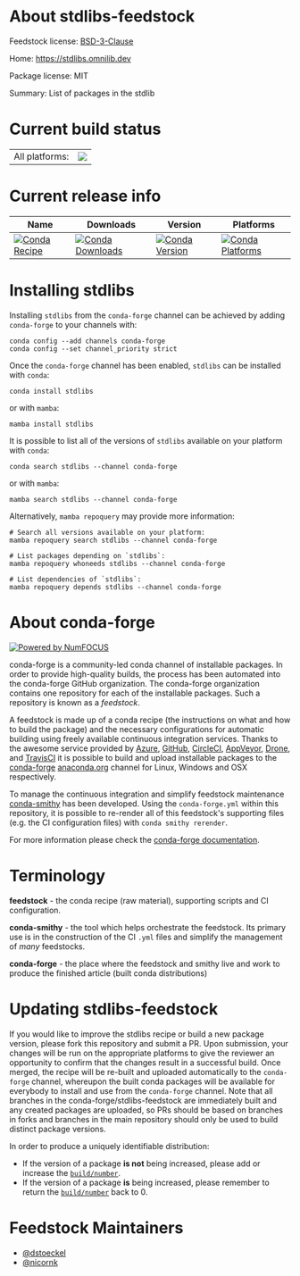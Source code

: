 About stdlibs-feedstock
=======================

Feedstock license: [BSD-3-Clause](https://github.com/conda-forge/stdlibs-feedstock/blob/main/LICENSE.txt)

Home: https://stdlibs.omnilib.dev

Package license: MIT

Summary: List of packages in the stdlib

Current build status
====================


<table><tr><td>All platforms:</td>
    <td>
      <a href="https://dev.azure.com/conda-forge/feedstock-builds/_build/latest?definitionId=17696&branchName=main">
        <img src="https://dev.azure.com/conda-forge/feedstock-builds/_apis/build/status/stdlibs-feedstock?branchName=main">
      </a>
    </td>
  </tr>
</table>

Current release info
====================

| Name | Downloads | Version | Platforms |
| --- | --- | --- | --- |
| [![Conda Recipe](https://img.shields.io/badge/recipe-stdlibs-green.svg)](https://anaconda.org/conda-forge/stdlibs) | [![Conda Downloads](https://img.shields.io/conda/dn/conda-forge/stdlibs.svg)](https://anaconda.org/conda-forge/stdlibs) | [![Conda Version](https://img.shields.io/conda/vn/conda-forge/stdlibs.svg)](https://anaconda.org/conda-forge/stdlibs) | [![Conda Platforms](https://img.shields.io/conda/pn/conda-forge/stdlibs.svg)](https://anaconda.org/conda-forge/stdlibs) |

Installing stdlibs
==================

Installing `stdlibs` from the `conda-forge` channel can be achieved by adding `conda-forge` to your channels with:

```
conda config --add channels conda-forge
conda config --set channel_priority strict
```

Once the `conda-forge` channel has been enabled, `stdlibs` can be installed with `conda`:

```
conda install stdlibs
```

or with `mamba`:

```
mamba install stdlibs
```

It is possible to list all of the versions of `stdlibs` available on your platform with `conda`:

```
conda search stdlibs --channel conda-forge
```

or with `mamba`:

```
mamba search stdlibs --channel conda-forge
```

Alternatively, `mamba repoquery` may provide more information:

```
# Search all versions available on your platform:
mamba repoquery search stdlibs --channel conda-forge

# List packages depending on `stdlibs`:
mamba repoquery whoneeds stdlibs --channel conda-forge

# List dependencies of `stdlibs`:
mamba repoquery depends stdlibs --channel conda-forge
```


About conda-forge
=================

[![Powered by
NumFOCUS](https://img.shields.io/badge/powered%20by-NumFOCUS-orange.svg?style=flat&colorA=E1523D&colorB=007D8A)](https://numfocus.org)

conda-forge is a community-led conda channel of installable packages.
In order to provide high-quality builds, the process has been automated into the
conda-forge GitHub organization. The conda-forge organization contains one repository
for each of the installable packages. Such a repository is known as a *feedstock*.

A feedstock is made up of a conda recipe (the instructions on what and how to build
the package) and the necessary configurations for automatic building using freely
available continuous integration services. Thanks to the awesome service provided by
[Azure](https://azure.microsoft.com/en-us/services/devops/), [GitHub](https://github.com/),
[CircleCI](https://circleci.com/), [AppVeyor](https://www.appveyor.com/),
[Drone](https://cloud.drone.io/welcome), and [TravisCI](https://travis-ci.com/)
it is possible to build and upload installable packages to the
[conda-forge](https://anaconda.org/conda-forge) [anaconda.org](https://anaconda.org/)
channel for Linux, Windows and OSX respectively.

To manage the continuous integration and simplify feedstock maintenance
[conda-smithy](https://github.com/conda-forge/conda-smithy) has been developed.
Using the ``conda-forge.yml`` within this repository, it is possible to re-render all of
this feedstock's supporting files (e.g. the CI configuration files) with ``conda smithy rerender``.

For more information please check the [conda-forge documentation](https://conda-forge.org/docs/).

Terminology
===========

**feedstock** - the conda recipe (raw material), supporting scripts and CI configuration.

**conda-smithy** - the tool which helps orchestrate the feedstock.
                   Its primary use is in the construction of the CI ``.yml`` files
                   and simplify the management of *many* feedstocks.

**conda-forge** - the place where the feedstock and smithy live and work to
                  produce the finished article (built conda distributions)


Updating stdlibs-feedstock
==========================

If you would like to improve the stdlibs recipe or build a new
package version, please fork this repository and submit a PR. Upon submission,
your changes will be run on the appropriate platforms to give the reviewer an
opportunity to confirm that the changes result in a successful build. Once
merged, the recipe will be re-built and uploaded automatically to the
`conda-forge` channel, whereupon the built conda packages will be available for
everybody to install and use from the `conda-forge` channel.
Note that all branches in the conda-forge/stdlibs-feedstock are
immediately built and any created packages are uploaded, so PRs should be based
on branches in forks and branches in the main repository should only be used to
build distinct package versions.

In order to produce a uniquely identifiable distribution:
 * If the version of a package **is not** being increased, please add or increase
   the [``build/number``](https://docs.conda.io/projects/conda-build/en/latest/resources/define-metadata.html#build-number-and-string).
 * If the version of a package **is** being increased, please remember to return
   the [``build/number``](https://docs.conda.io/projects/conda-build/en/latest/resources/define-metadata.html#build-number-and-string)
   back to 0.

Feedstock Maintainers
=====================

* [@dstoeckel](https://github.com/dstoeckel/)
* [@nicornk](https://github.com/nicornk/)

